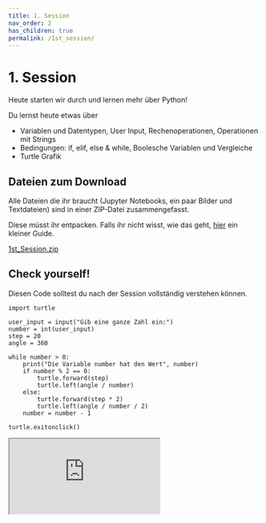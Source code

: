 ```yaml
---
title: 1. Session
nav_order: 2
has_children: true
permalink: /1st_session/
---
```


# 1. Session

Heute starten wir durch und lernen mehr über Python!

Du lernst heute etwas über 
* Variablen und Datentypen, User Input, Rechenoperationen, Operationen mit Strings
* Bedingungen: if, elif, else & while, Boolesche Variablen und Vergleiche
* Turtle Grafik


## Dateien zum Download

Alle Dateien die ihr braucht (Jupyter Notebooks, ein paar Bilder und Textdateien) sind in einer ZIP-Datei zusammengefasst. 

Diese müsst ihr entpacken. Falls ihr nicht wisst, wie das geht, [hier](www.ionos.de/digitalguide/server/konfiguration/zip-datei-oeffnen/) ein kleiner Guide.

[1st_Session.zip](./1st_Session.zip)

## Check yourself!

Diesen Code solltest du nach der Session vollständig verstehen können.

```
import turtle

user_input = input("Gib eine ganze Zahl ein:")
number = int(user_input)
step = 20
angle = 360

while number > 0:
    print("Die Variable number hat den Wert", number)
    if number % 2 == 0:
        turtle.forward(step)
        turtle.left(angle / number)
    else:
        turtle.forward(step * 2)
        turtle.left(angle / number / 2)
    number = number - 1

turtle.exitonclick()

```

<iframe src="https://www.youtube.com/embed/vNLR9kKTnwM" allowfullscreen></iframe>
